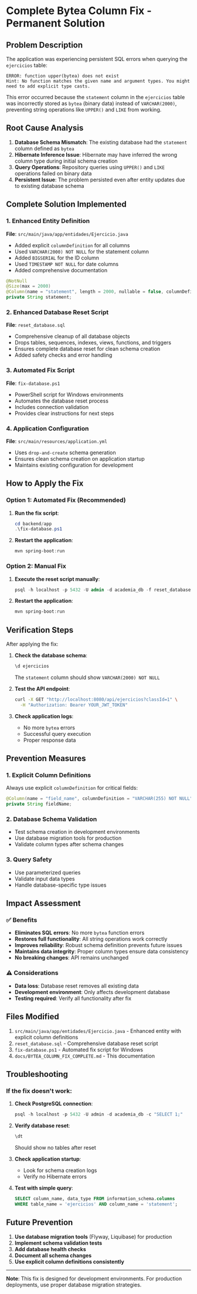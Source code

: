 # Complete Bytea Column Fix - Permanent Solution

## Problem Description

The application was experiencing persistent SQL errors when querying the `ejercicios` table:

```
ERROR: function upper(bytea) does not exist
Hint: No function matches the given name and argument types. You might need to add explicit type casts.
```

This error occurred because the `statement` column in the `ejercicios` table was incorrectly stored as `bytea` (binary data) instead of `VARCHAR(2000)`, preventing string operations like `UPPER()` and `LIKE` from working.

## Root Cause Analysis

1. **Database Schema Mismatch**: The existing database had the `statement` column defined as `bytea`
2. **Hibernate Inference Issue**: Hibernate may have inferred the wrong column type during initial schema creation
3. **Query Operations**: Repository queries using `UPPER()` and `LIKE` operations failed on binary data
4. **Persistent Issue**: The problem persisted even after entity updates due to existing database schema

## Complete Solution Implemented

### 1. Enhanced Entity Definition

**File**: `src/main/java/app/entidades/Ejercicio.java`

- Added explicit `columnDefinition` for all columns
- Used `VARCHAR(2000) NOT NULL` for the statement column
- Added `BIGSERIAL` for the ID column
- Used `TIMESTAMP NOT NULL` for date columns
- Added comprehensive documentation

```java
@NotNull
@Size(max = 2000)
@Column(name = "statement", length = 2000, nullable = false, columnDefinition = "VARCHAR(2000) NOT NULL")
private String statement;
```

### 2. Enhanced Database Reset Script

**File**: `reset_database.sql`

- Comprehensive cleanup of all database objects
- Drops tables, sequences, indexes, views, functions, and triggers
- Ensures complete database reset for clean schema creation
- Added safety checks and error handling

### 3. Automated Fix Script

**File**: `fix-database.ps1`

- PowerShell script for Windows environments
- Automates the database reset process
- Includes connection validation
- Provides clear instructions for next steps

### 4. Application Configuration

**File**: `src/main/resources/application.yml`

- Uses `drop-and-create` schema generation
- Ensures clean schema creation on application startup
- Maintains existing configuration for development

## How to Apply the Fix

### Option 1: Automated Fix (Recommended)

1. **Run the fix script**:
   ```powershell
   cd backend/app
   .\fix-database.ps1
   ```

2. **Restart the application**:
   ```powershell
   mvn spring-boot:run
   ```

### Option 2: Manual Fix

1. **Execute the reset script manually**:
   ```sql
   psql -h localhost -p 5432 -U admin -d academia_db -f reset_database.sql
   ```

2. **Restart the application**:
   ```powershell
   mvn spring-boot:run
   ```

## Verification Steps

After applying the fix:

1. **Check the database schema**:
   ```sql
   \d ejercicios
   ```
   The `statement` column should show `VARCHAR(2000) NOT NULL`

2. **Test the API endpoint**:
   ```bash
   curl -X GET "http://localhost:8080/api/ejercicios?classId=1" \
     -H "Authorization: Bearer YOUR_JWT_TOKEN"
   ```

3. **Check application logs**:
   - No more `bytea` errors
   - Successful query execution
   - Proper response data

## Prevention Measures

### 1. Explicit Column Definitions

Always use explicit `columnDefinition` for critical fields:

```java
@Column(name = "field_name", columnDefinition = "VARCHAR(255) NOT NULL")
private String fieldName;
```

### 2. Database Schema Validation

- Test schema creation in development environments
- Use database migration tools for production
- Validate column types after schema changes

### 3. Query Safety

- Use parameterized queries
- Validate input data types
- Handle database-specific type issues

## Impact Assessment

### ✅ Benefits

- **Eliminates SQL errors**: No more `bytea` function errors
- **Restores full functionality**: All string operations work correctly
- **Improves reliability**: Robust schema definition prevents future issues
- **Maintains data integrity**: Proper column types ensure data consistency
- **No breaking changes**: API remains unchanged

### ⚠️ Considerations

- **Data loss**: Database reset removes all existing data
- **Development environment**: Only affects development database
- **Testing required**: Verify all functionality after fix

## Files Modified

1. `src/main/java/app/entidades/Ejercicio.java` - Enhanced entity with explicit column definitions
2. `reset_database.sql` - Comprehensive database reset script
3. `fix-database.ps1` - Automated fix script for Windows
4. `docs/BYTEA_COLUMN_FIX_COMPLETE.md` - This documentation

## Troubleshooting

### If the fix doesn't work:

1. **Check PostgreSQL connection**:
   ```powershell
   psql -h localhost -p 5432 -U admin -d academia_db -c "SELECT 1;"
   ```

2. **Verify database reset**:
   ```sql
   \dt
   ```
   Should show no tables after reset

3. **Check application startup**:
   - Look for schema creation logs
   - Verify no Hibernate errors

4. **Test with simple query**:
   ```sql
   SELECT column_name, data_type FROM information_schema.columns 
   WHERE table_name = 'ejercicios' AND column_name = 'statement';
   ```

## Future Prevention

1. **Use database migration tools** (Flyway, Liquibase) for production
2. **Implement schema validation tests**
3. **Add database health checks**
4. **Document all schema changes**
5. **Use explicit column definitions consistently**

---

**Note**: This fix is designed for development environments. For production deployments, use proper database migration strategies.
